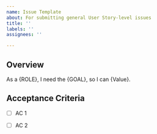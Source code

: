 ```yaml
---
name: Issue Template
about: For submitting general User Story-level issues
title: ''
labels: ''
assignees: ''

---
```


## Overview 

As a  {ROLE}, I need the {GOAL}, so I can {Value}.

## Acceptance Criteria

- [ ] AC 1
- [ ] AC 2

